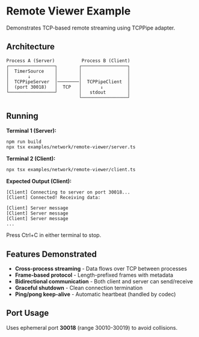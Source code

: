 # Remote Viewer Example

Demonstrates TCP-based remote streaming using TCPPipe adapter.

## Architecture

```
Process A (Server)          Process B (Client)
┌─────────────────┐        ┌─────────────────┐
│  TimerSource    │        │                 │
│       ↓         │        │                 │
│  TCPPipeServer  │────────│  TCPPipeClient  │
│  (port 30018)   │  TCP   │       ↓         │
└─────────────────┘        │   stdout        │
                           └─────────────────┘
```

## Running

**Terminal 1 (Server):**

```bash
npm run build
npx tsx examples/network/remote-viewer/server.ts
```

**Terminal 2 (Client):**

```bash
npx tsx examples/network/remote-viewer/client.ts
```

**Expected Output (Client):**

```
[Client] Connecting to server on port 30018...
[Client] Connected! Receiving data:

[Client] Server message
[Client] Server message
[Client] Server message
...
```

Press Ctrl+C in either terminal to stop.

## Features Demonstrated

- **Cross-process streaming** - Data flows over TCP between processes
- **Frame-based protocol** - Length-prefixed frames with metadata
- **Bidirectional communication** - Both client and server can send/receive
- **Graceful shutdown** - Clean connection termination
- **Ping/pong keep-alive** - Automatic heartbeat (handled by codec)

## Port Usage

Uses ephemeral port **30018** (range 30010-30019) to avoid collisions.
